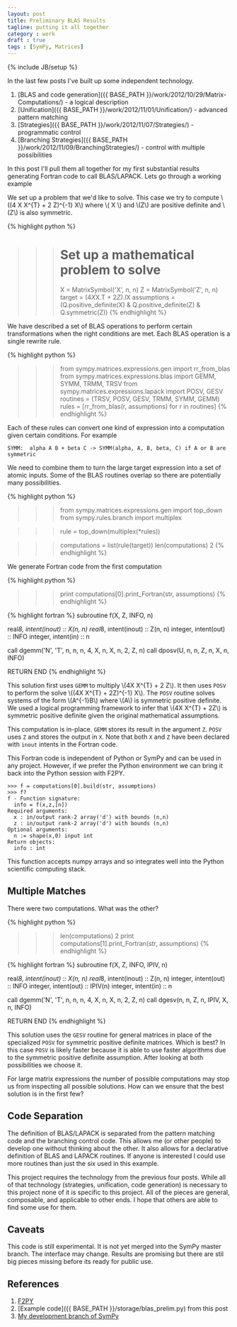 ```yaml
---
layout: post
title: Preliminary BLAS Results
tagline: putting it all together
category : work 
draft : true
tags : [SymPy, Matrices]
---
```

{% include JB/setup %}

In the last few posts I've built up some independent technology. 

1.  [BLAS and code generation]({{ BASE_PATH }}/work/2012/10/29/Matrix-Computations/) - a logical description
2.  [Unification]({{ BASE_PATH }}/work/2012/11/01/Unification/) - advanced pattern matching
3.  [Strategies]({{ BASE_PATH }}/work/2012/11/07/Strategies/) - programmatic control
4.  [Branching Strategies]({{ BASE_PATH }}/work/2012/11/09/BranchingStrategies/) - control with multiple possibilities

In this post I'll pull them all together for my first substantial results generating Fortran code to call BLAS/LAPACK. Lets go through a working example


We set up a problem that we'd like to solve. This case we try to compute  \\((4 X X^{T} + 2 Z)^{-1} X\\\) where \\( X \\) and \\(Z\\) are positive definite and \\(Z\\) is also symmetric.

{% highlight python %}

>>> # Set up a mathematical problem to solve
>>> X = MatrixSymbol('X', n, n)
>>> Z = MatrixSymbol('Z', n, n)
>>> target = (4*X*X.T + 2*Z).I*X
>>> assumptions = (Q.positive_definite(X) & Q.positive_definite(Z) &
                   Q.symmetric(Z))
{% endhighlight %}

We have described a set of BLAS operations to perform certain transformations when the right conditions are met.  Each BLAS operation is a single rewrite rule.  

{% highlight python %}
>>> from sympy.matrices.expressions.gen import rr_from_blas
>>> from sympy.matrices.expressions.blas import   GEMM, SYMM, TRMM, TRSV
>>> from sympy.matrices.expressions.lapack import POSV, GESV
>>> routines = (TRSV, POSV, GESV, TRMM, SYMM, GEMM)
>>> rules = [rr_from_blas(r, assumptions) for r in routines]
{% endhighlight %}

Each of these rules can convert one kind of expression into a computation given
certain conditions. For example

    SYMM:  alpha A B + beta C -> SYMM(alpha, A, B, beta, C) if A or B are symmetric

We need to combine them to turn the large target expression into a set of atomic inputs.  Some of the BLAS routines overlap so there are potentially many possibilities.

{% highlight python %}
>>> from sympy.matrices.expressions.gen import top_down 
>>> from sympy.rules.branch import multiplex

>>> rule = top_down(multiplex(*rules))

>>> computations = list(rule(target))
>>> len(computations)
2
{% endhighlight %}

We generate Fortran code from the first computation

{% highlight python %}
>>> print computations[0].print_Fortran(str, assumptions)
{% endhighlight %}

{% highlight fortran %}
subroutine f(X, Z, INFO, n)

real*8, intent(inout) :: X(n, n)
real*8, intent(inout) :: Z(n, n)
integer, intent(out) :: INFO
integer, intent(in) :: n

call dgemm('N', 'T', n, n, n, 4, X, n, X, n, 2, Z, n)
call dposv(U, n, n, Z, n, X, n, INFO)

RETURN
END
{% endhighlight %}

This solution first uses `GEMM` to multiply \\(4X X^{T} + 2 Z\\). It then uses `POSV` to perform the solve \\((4X X^{T} + 2Z)^{-1} X\\).  The `POSV` routine solves systems of the form \\(A^{-1}B\\) where \\(A\\) is symmetric positive definite.  We used a logical programming framework to infer that \\(4X X^{T} + 2Z\\) is symmetric positive definite given the original mathematical assumptions.  

This computation is in-place. `GEMM` stores its result in the argument `Z`. `POSV` uses `Z` and stores the output in `X`. Note that both `X` and `Z` have been declared with `inout` intents in the Fortran code.

This Fortran code is independent of Python or SymPy and can be used in any project. However, if we prefer the Python environment we can bring it back into the Python session with F2PY.

    >>> f = computations[0].build(str, assumptions) 
    >>> f?
    f - Function signature:
      info = f(x,z,[n])
    Required arguments:
      x : in/output rank-2 array('d') with bounds (n,n)
      z : in/output rank-2 array('d') with bounds (n,n)
    Optional arguments:
      n := shape(x,0) input int
    Return objects:
      info : int

This function accepts numpy arrays and so integrates well into the Python scientific computing stack.

Multiple Matches 
----------------

There were two computations. What was the other? 

{% highlight python %}
>>> len(computations)
2
>>> print computations[1].print_Fortran(str, assumptions)
{% endhighlight %}

{% highlight fortran %}
subroutine f(X, Z, INFO, IPIV, n)

real*8, intent(inout) :: X(n, n)
real*8, intent(inout) :: Z(n, n)
integer, intent(out) :: INFO
integer, intent(out) :: IPIV(n)
integer, intent(in) :: n

call dgemm('N', 'T', n, n, n, 4, X, n, X, n, 2, Z, n)
call dgesv(n, n, Z, n, IPIV, X, n, INFO)

RETURN
END
{% endhighlight %}

This solution uses the `GESV` routine for general matrices in place of the specialized `POSV` for symmetric positive definite matrices.  Which is best?  In this case `POSV` is likely faster because it is able to use faster algorithms due to the symmetric positive definite assumption.  After looking at both possibilities we choose it. 

For large matrix expressions the number of possible computations may stop us from inspecting all possible solutions.  How can we ensure that the best solution is in the first few?

Code Separation
---------------

The definition of BLAS/LAPACK is separated from the pattern matching code and the branching control code. This allows me (or other people) to develop one without thinking about the other. It also allows for a declarative definition of BLAS and LAPACK routines. If anyone is interested I could use more routines than just the six used in this example. 

This project requires the technology from the previous four posts. While all of that technology (strategies, unification, code generation) is necessary to this project none of it is specific to this project. All of the pieces are general, composable, and applicable to other ends. I hope that others are able to find some use for them. 

Caveats
-------

This code is still experimental. It is not yet merged into the SymPy master branch. The interface may change. Results are promising but there are stil big pieces missing before its ready for public use.

References
----------

1.  [F2PY](http://cens.ioc.ee/projects/f2py2e/)
2.  [Example code]({{ BASE_PATH }}/storage/blas_prelim.py) from this post
3.  [My development branch of SymPy](https://github.com/mrocklin/sympy/tree/blas)
